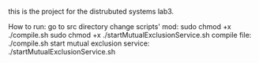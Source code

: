 this is the project for the distrubuted systems lab3.

How to run:
    go to src directory
    change scripts' mod:
        sudo chmod +x ./compile.sh
        sudo chmod +x ./startMutualExclusionService.sh
    compile file:
        ./compile.sh
    start mutual exclusion service:
        ./startMutualExclusionService.sh

